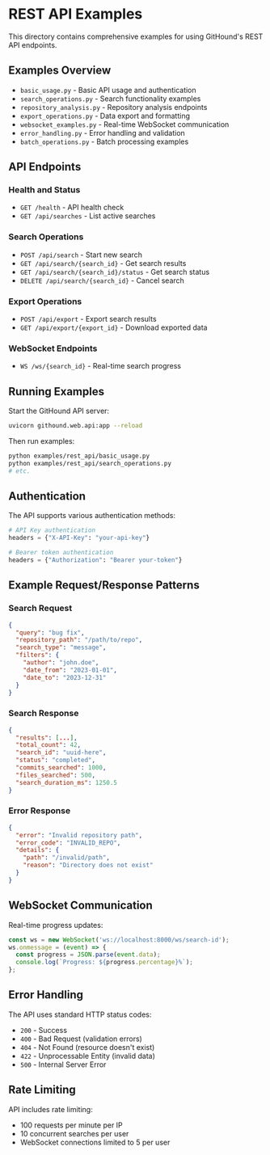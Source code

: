 # REST API Examples

This directory contains comprehensive examples for using GitHound's REST API endpoints.

## Examples Overview

- `basic_usage.py` - Basic API usage and authentication
- `search_operations.py` - Search functionality examples
- `repository_analysis.py` - Repository analysis endpoints
- `export_operations.py` - Data export and formatting
- `websocket_examples.py` - Real-time WebSocket communication
- `error_handling.py` - Error handling and validation
- `batch_operations.py` - Batch processing examples

## API Endpoints

### Health and Status
- `GET /health` - API health check
- `GET /api/searches` - List active searches

### Search Operations
- `POST /api/search` - Start new search
- `GET /api/search/{search_id}` - Get search results
- `GET /api/search/{search_id}/status` - Get search status
- `DELETE /api/search/{search_id}` - Cancel search

### Export Operations
- `POST /api/export` - Export search results
- `GET /api/export/{export_id}` - Download exported data

### WebSocket Endpoints
- `WS /ws/{search_id}` - Real-time search progress

## Running Examples

Start the GitHound API server:

```bash
uvicorn githound.web.api:app --reload
```

Then run examples:

```bash
python examples/rest_api/basic_usage.py
python examples/rest_api/search_operations.py
# etc.
```

## Authentication

The API supports various authentication methods:

```python
# API Key authentication
headers = {"X-API-Key": "your-api-key"}

# Bearer token authentication
headers = {"Authorization": "Bearer your-token"}
```

## Example Request/Response Patterns

### Search Request
```json
{
  "query": "bug fix",
  "repository_path": "/path/to/repo",
  "search_type": "message",
  "filters": {
    "author": "john.doe",
    "date_from": "2023-01-01",
    "date_to": "2023-12-31"
  }
}
```

### Search Response
```json
{
  "results": [...],
  "total_count": 42,
  "search_id": "uuid-here",
  "status": "completed",
  "commits_searched": 1000,
  "files_searched": 500,
  "search_duration_ms": 1250.5
}
```

### Error Response
```json
{
  "error": "Invalid repository path",
  "error_code": "INVALID_REPO",
  "details": {
    "path": "/invalid/path",
    "reason": "Directory does not exist"
  }
}
```

## WebSocket Communication

Real-time progress updates:

```javascript
const ws = new WebSocket('ws://localhost:8000/ws/search-id');
ws.onmessage = (event) => {
  const progress = JSON.parse(event.data);
  console.log(`Progress: ${progress.percentage}%`);
};
```

## Error Handling

The API uses standard HTTP status codes:

- `200` - Success
- `400` - Bad Request (validation errors)
- `404` - Not Found (resource doesn't exist)
- `422` - Unprocessable Entity (invalid data)
- `500` - Internal Server Error

## Rate Limiting

API includes rate limiting:

- 100 requests per minute per IP
- 10 concurrent searches per user
- WebSocket connections limited to 5 per user
